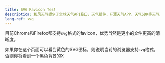```yaml
---
title: SVG Favicon Test
description: 和风天气提供了全球天气API接口，天气插件，开源天气APP，天气SDK等天气开发产品，数据包括灾害预警、天气实况和预测、分钟级降水、PM2.5空气质量AQI、日出日落、生活指数等。
lang-ref: svg
---
```


目前Chrome和Firefox都支持`svg`格式的favicon，优势当然是更小的文件更高的清晰度。

如果你在这个页面可以看到黄色的SVG图标，则说明当前的浏览器支持`svg`格式，否则你将看到一个黑色背景的X